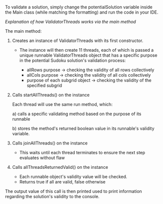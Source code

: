 To validate a solution, simply change the potentialSolution variable 
inside the Main class (while matching the formatting)
and run the code in your IDE.

 *Explanation of how ValidatorThreads works via the main method*
 
 The main method:
 
  1) Creates an instance of ValidatorThreads with its first constructor.
  
      * The instance will then create 11 threads, each of which is passed a unique 
        runnable ValidatorThreads object that has a specific purpose in
        the potential Sudoku solution's validation process:

        * allRows purpose -> checking the validity of all rows collectively
        * allCols purpose -> checking the validity of all cols collectively
        * purpose of each subgrid object -> checking the validity of the specified subgrid
  
  2) Calls startAllThreads() on the instance
   
        Each thread will use the same run method, which:
    
        a) calls a specific validating method based on the purpose of its runnable

        b) stores the method's returned boolean value in its runnable's validity variable.
  
  4) Calls joinAllThreads() on the instance
  	  
       * This waits until each thread terminates to ensure the next step evaluates without flaw
  
  5) Calls allThreadsReturnedValid() on the instance
  
       * Each runnable object's validity value will be checked.
       * Returns true if all are valid, false otherwise
  		
The output value of this call is then printed used to
print information regarding the solution's validity to the console.
